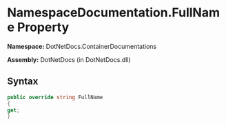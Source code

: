 # NamespaceDocumentation.FullName Property
**Namespace:** DotNetDocs.ContainerDocumentations

**Assembly:** DotNetDocs (in DotNetDocs.dll)
## Syntax
```csharp
public override string FullName
{
get;
}
```
